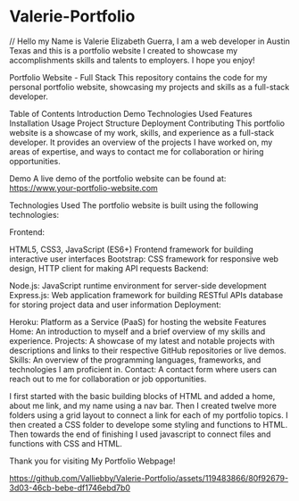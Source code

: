 # Valerie-Portfolio

// Hello my Name is Valerie Elizabeth Guerra, I am a web developer in Austin Texas and this is a 
portfolio website I created to showcase my accomplishments skills and talents to employers. 
I hope you enjoy!

Portfolio Website - Full Stack
This repository contains the code for my personal portfolio website, showcasing my projects and skills as a full-stack developer.

Table of Contents
Introduction
Demo
Technologies Used
Features
Installation
Usage
Project Structure
Deployment
Contributing
This portfolio website is a showcase of my work, skills, and experience as a full-stack developer. It provides an overview of the projects I have worked on, my areas of expertise, and ways to contact me for collaboration or hiring opportunities.

Demo
A live demo of the portfolio website can be found at: https://www.your-portfolio-website.com

Technologies Used
The portfolio website is built using the following technologies:

Frontend:

HTML5, CSS3, JavaScript (ES6+)
Frontend framework for building interactive user interfaces
Bootstrap: CSS framework for responsive web design, 
HTTP client for making API requests
Backend:

Node.js: JavaScript runtime environment for server-side development
Express.js: Web application framework for building RESTful APIs
database for storing project data and user information
Deployment:

Heroku: Platform as a Service (PaaS) for hosting the website
Features
Home: An introduction to myself and a brief overview of my skills and experience.
Projects: A showcase of my latest and notable projects with descriptions and links to their respective GitHub repositories or live demos.
Skills: An overview of the programming languages, frameworks, and technologies I am proficient in.
Contact: A contact form where users can reach out to me for collaboration or job opportunities.

I first started with the basic building blocks of HTML and added a home, about me link, and 
my name using a nav bar. Then I created twelve more folders using a grid layout to connect
a link for each of my portfolio topics. I then created a CSS folder to develope some styling and functions to HTML.
Then towards the end of finishing I used javascript to connect files and functions with
CSS and HTML.


Thank you for visiting My Portfolio Webpage!

https://github.com/Valliebby/Valerie-Portfolio/assets/119483866/80f92679-3d03-46cb-bebe-df1746ebd7b0

